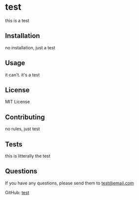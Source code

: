 # test

this is a test

## Installation

no installation, just a test

## Usage

it can't. it's a test

## License

MIT License

## Contributing

no rules, just test

## Tests

this is litterally the test

## Questions

If you have any questions, please send them to test@email.com

GitHub: [test](github.com/test)

